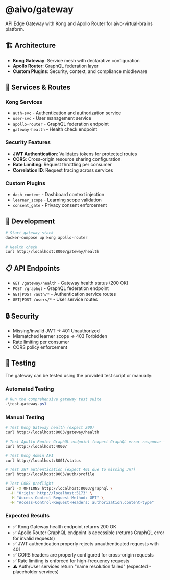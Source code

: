 # @aivo/gateway

API Edge Gateway with Kong and Apollo Router for aivo-virtual-brains platform.

## 🏗️ Architecture

- **Kong Gateway**: Service mesh with declarative configuration
- **Apollo Router**: GraphQL federation layer
- **Custom Plugins**: Security, context, and compliance middleware

## 🔧 Services & Routes

### Kong Services

- `auth-svc` - Authentication and authorization service
- `user-svc` - User management service
- `apollo-router` - GraphQL federation endpoint
- `gateway-health` - Health check endpoint

### Security Features

- **JWT Authentication**: Validates tokens for protected routes
- **CORS**: Cross-origin resource sharing configuration
- **Rate Limiting**: Request throttling per consumer
- **Correlation ID**: Request tracing across services

### Custom Plugins

- `dash_context` - Dashboard context injection
- `learner_scope` - Learning scope validation
- `consent_gate` - Privacy consent enforcement

## 🚀 Development

```bash
# Start gateway stack
docker-compose up kong apollo-router

# Health check
curl http://localhost:8000/gateway/health
```

## 📋 API Endpoints

- `GET /gateway/health` - Gateway health status (200 OK)
- `POST /graphql` - GraphQL federation endpoint
- `GET|POST /auth/*` - Authentication service routes
- `GET|POST /users/*` - User service routes

## 🔒 Security

- Missing/invalid JWT → 401 Unauthorized
- Mismatched learner scope → 403 Forbidden
- Rate limiting per consumer
- CORS policy enforcement

## 🧪 Testing

The gateway can be tested using the provided test script or manually:

### Automated Testing

```powershell
# Run the comprehensive gateway test suite
.\test-gateway.ps1
```

### Manual Testing

```bash
# Test Kong Gateway health (expect 200)
curl http://localhost:8003/gateway/health

# Test Apollo Router GraphQL endpoint (expect GraphQL error response - indicates router is working)
curl http://localhost:4000/

# Test Kong Admin API
curl http://localhost:8001/status

# Test JWT authentication (expect 401 due to missing JWT)
curl http://localhost:8003/auth/profile

# Test CORS preflight
curl -X OPTIONS http://localhost:8003/graphql \
  -H "Origin: http://localhost:5173" \
  -H "Access-Control-Request-Method: GET" \
  -H "Access-Control-Request-Headers: authorization,content-type"
```

### Expected Results

- ✅ Kong Gateway health endpoint returns 200 OK
- ✅ Apollo Router GraphQL endpoint is accessible (returns GraphQL error for invalid requests)
- ✅ JWT authentication properly rejects unauthenticated requests with 401
- ✅ CORS headers are properly configured for cross-origin requests
- ✅ Rate limiting is enforced for high-frequency requests
- ⚠️ Auth/User services return "name resolution failed" (expected - placeholder services)

